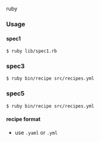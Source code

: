 ruby

### Usage


#### spec1

```
$ ruby lib/spec1.rb
```

### spec3

```
$ ruby bin/recipe src/recipes.yml
```

### spec5

```
$ ruby bin/recipe src/recipes.yml
```

#### recipe format

* use `.yaml` or `.yml`
